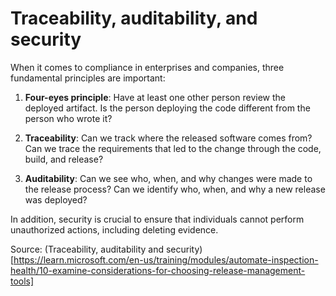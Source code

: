 # Traceability, auditability, and security

When it comes to compliance in enterprises and companies, three fundamental principles are important:

1. **Four-eyes principle**: Have at least one other person review the deployed artifact. Is the person deploying the code different from the person who wrote it?

2. **Traceability**: Can we track where the released software comes from? Can we trace the requirements that led to the change through the code, build, and release?

3. **Auditability**: Can we see who, when, and why changes were made to the release process? Can we identify who, when, and why a new release was deployed?

In addition, security is crucial to ensure that individuals cannot perform unauthorized actions, including deleting evidence.

Source: (Traceability, auditability and security)[https://learn.microsoft.com/en-us/training/modules/automate-inspection-health/10-examine-considerations-for-choosing-release-management-tools]
